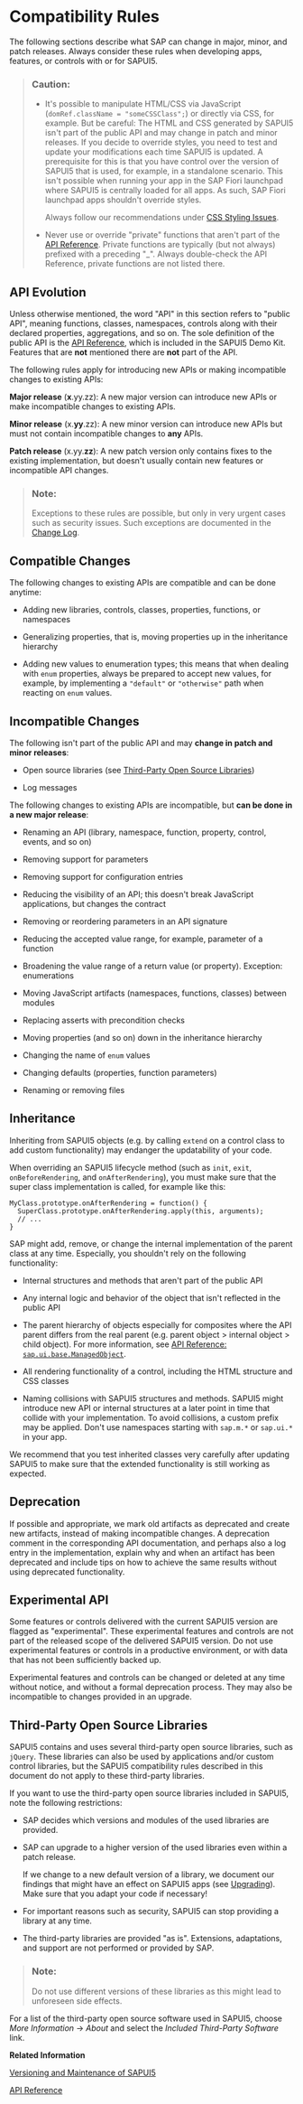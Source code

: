 <!-- loio91f087396f4d1014b6dd926db0e91070 -->

# Compatibility Rules

The following sections describe what SAP can change in major, minor, and patch releases. Always consider these rules when developing apps, features, or controls with or for SAPUI5.

> ### Caution:  
> -   It's possible to manipulate HTML/CSS via JavaScript \(`domRef.className = "someCSSClass";`\) or directly via CSS, for example. But be careful: The HTML and CSS generated by SAPUI5 isn't part of the public API and may change in patch and minor releases. If you decide to override styles, you need to test and update your modifications each time SAPUI5 is updated. A prerequisite for this is that you have control over the version of SAPUI5 that is used, for example, in a standalone scenario. This isn't possible when running your app in the SAP Fiori launchpad where SAPUI5 is centrally loaded for all apps. As such, SAP Fiori launchpad apps shouldn't override styles.
> 
>     Always follow our recommendations under [CSS Styling Issues](../05_Developing_Apps/css-styling-issues-9d87f92.md).
> 
> -   Never use or override "private" functions that aren't part of the [API Reference](https://ui5.sap.com/#/api/sap.ui). Private functions are typically \(but not always\) prefixed with a preceding "\_". Always double-check the API Reference, private functions are not listed there.



<a name="loio91f087396f4d1014b6dd926db0e91070__section_4BED038D0A7E4237BE7AD473862AA281"/>

## API Evolution

Unless otherwise mentioned, the word "API" in this section refers to "public API", meaning functions, classes, namespaces, controls along with their declared properties, aggregations, and so on. The sole definition of the public API is the  [API Reference](https://ui5.sap.com/#/api/sap.ui), which is included in the SAPUI5 Demo Kit. Features that are **not** mentioned there are **not** part of the API.

The following rules apply for introducing new APIs or making incompatible changes to existing APIs:

**Major release** \(**x**.yy.zz\): A new major version can introduce new APIs or make incompatible changes to existing APIs.

**Minor release** \(x.**yy**.zz\): A new minor version can introduce new APIs but must not contain incompatible changes to **any** APIs.

**Patch release** \(x.yy.**zz**\): A new patch version only contains fixes to the existing implementation, but doesn't usually contain new features or incompatible API changes.

> ### Note:  
> Exceptions to these rules are possible, but only in very urgent cases such as security issues. Such exceptions are documented in the [Change Log](https://ui5.sap.com/releasenotes.html).



<a name="loio91f087396f4d1014b6dd926db0e91070__section_N10074_N10013_N10001"/>

## Compatible Changes

The following changes to existing APIs are compatible and can be done anytime:

-   Adding new libraries, controls, classes, properties, functions, or namespaces

-   Generalizing properties, that is, moving properties up in the inheritance hierarchy

-   Adding new values to enumeration types; this means that when dealing with `enum` properties, always be prepared to accept new values, for example, by implementing a `"default"` or `"otherwise"` path when reacting on `enum` values.




<a name="loio91f087396f4d1014b6dd926db0e91070__section_N1009A_N10013_N10001"/>

## Incompatible Changes

The following isn't part of the public API and may **change in patch and minor releases**:

-   Open source libraries \(see [Third-Party Open Source Libraries](compatibility-rules-91f0873.md#loio91f087396f4d1014b6dd926db0e91070__Open_Source)\)

-   Log messages


The following changes to existing APIs are incompatible, but **can be done in a new major release**:

-   Renaming an API \(library, namespace, function, property, control, events, and so on\)

-   Removing support for parameters

-   Removing support for configuration entries

-   Reducing the visibility of an API; this doesn't break JavaScript applications, but changes the contract

-   Removing or reordering parameters in an API signature

-   Reducing the accepted value range, for example, parameter of a function

-   Broadening the value range of a return value \(or property\). Exception: enumerations

-   Moving JavaScript artifacts \(namespaces, functions, classes\) between modules

-   Replacing asserts with precondition checks

-   Moving properties \(and so on\) down in the inheritance hierarchy

-   Changing the name of `enum` values

-   Changing defaults \(properties, function parameters\)

-   Renaming or removing files




## Inheritance

Inheriting from SAPUI5 objects \(e.g. by calling `extend` on a control class to add custom functionality\) may endanger the updatability of your code.

When overriding an SAPUI5 lifecycle method \(such as `init`, `exit`, `onBeforeRendering`, and `onAfterRendering`\), you must make sure that the super class implementation is called, for example like this:

```
MyClass.prototype.onAfterRendering = function() {
  SuperClass.prototype.onAfterRendering.apply(this, arguments);
  // ...
}
```

SAP might add, remove, or change the internal implementation of the parent class at any time. Especially, you shouldn't rely on the following functionality:

-   Internal structures and methods that aren't part of the public API

-   Any internal logic and behavior of the object that isn't reflected in the public API

-   The parent hierarchy of objects especially for composites where the API parent differs from the real parent \(e.g. parent object \> internal object \> child object\). For more information, see [API Reference: `sap.ui.base.ManagedObject`](https://ui5.sap.com/#/api/sap.ui.base.ManagedObject). 

-   All rendering functionality of a control, including the HTML structure and CSS classes

-   Naming collisions with SAPUI5 structures and methods. SAPUI5 might introduce new API or internal structures at a later point in time that collide with your implementation. To avoid collisions, a custom prefix may be applied. Don't use namespaces starting with `sap.m.*` or `sap.ui.*` in your app.


We recommend that you test inherited classes very carefully after updating SAPUI5 to make sure that the extended functionality is still working as expected.



## Deprecation

If possible and appropriate, we mark old artifacts as deprecated and create new artifacts, instead of making incompatible changes. A deprecation comment in the corresponding API documentation, and perhaps also a log entry in the implementation, explain why and when an artifact has been deprecated and include tips on how to achieve the same results without using deprecated functionality.



<a name="loio91f087396f4d1014b6dd926db0e91070__experimental"/>

## Experimental API

Some features or controls delivered with the current SAPUI5 version are flagged as "experimental". These experimental features and controls are not part of the released scope of the delivered SAPUI5 version. Do not use experimental features or controls in a productive environment, or with data that has not been sufficiently backed up.

Experimental features and controls can be changed or deleted at any time without notice, and without a formal deprecation process. They may also be incompatible to changes provided in an upgrade.



<a name="loio91f087396f4d1014b6dd926db0e91070__Open_Source"/>

## Third-Party Open Source Libraries

SAPUI5 contains and uses several third-party open source libraries, such as `jQuery`. These libraries can also be used by applications and/or custom control libraries, but the SAPUI5 compatibility rules described in this document do not apply to these third-party libraries.

If you want to use the third-party open source libraries included in SAPUI5, note the following restrictions:

-   SAP decides which versions and modules of the used libraries are provided.

-   SAP can upgrade to a higher version of the used libraries even within a patch release.

    If we change to a new default version of a library, we document our findings that might have an effect on SAPUI5 apps \(see [Upgrading](upgrading-9638e4f.md)\). Make sure that you adapt your code if necessary!

-   For important reasons such as security, SAPUI5 can stop providing a library at any time.

-   The third-party libraries are provided "as is". Extensions, adaptations, and support are not performed or provided by SAP.


> ### Note:  
> Do not use different versions of these libraries as this might lead to unforeseen side effects.

For a list of the third-party open source software used in SAPUI5, choose *More Information* → *About* and select the *Included Third-Party Software* link.

**Related Information**  


[Versioning and Maintenance of SAPUI5](versioning-and-maintenance-of-sapui5-91f0214.md "Versioning and maintenance strategy for SAPUI5.")

[API Reference](https://ui5.sap.com/#/api/sap.ui)


